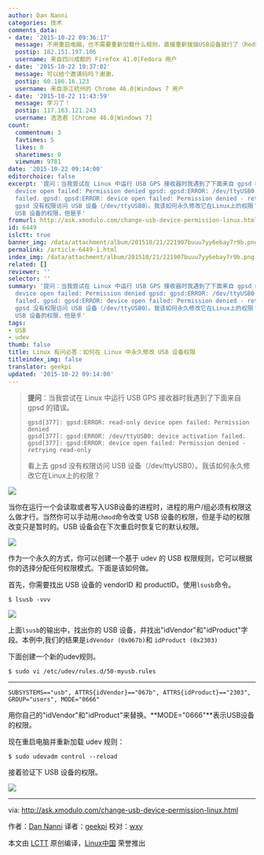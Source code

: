 ```yaml
---
author: Dan Nanni
categories: 技术
comments_data:
- date: '2015-10-22 09:36:17'
  message: 不用重启电脑，也不需要重新加载什么规则，直接重新拨插USB设备就行了（Redhat系列）
  postip: 182.151.197.106
  username: 来自四川成都的 Firefox 41.0|Fedora 用户
- date: '2015-10-22 10:37:02'
  message: 可以给个邀请码吗？谢谢，
  postip: 60.186.16.123
  username: 来自浙江杭州的 Chrome 46.0|Windows 7 用户
- date: '2015-10-22 11:43:59'
  message: 学习了！
  postip: 117.163.121.243
  username: 浩浩君 [Chrome 46.0|Windows 7]
count:
  commentnum: 3
  favtimes: 5
  likes: 0
  sharetimes: 0
  viewnum: 9781
date: '2015-10-22 09:14:00'
editorchoice: false
excerpt: '提问：当我尝试在 Linux 中运行 USB GPS 接收器时我遇到了下面来自 gpsd 的错误。 gpsd: gpsd:ERROR: read-only
  device open failed: Permission denied gpsd: gpsd:ERROR: /dev/ttyUSB0: device activation
  failed. gpsd: gpsd:ERROR: device open failed: Permission denied - retrying read-only  看上去
  gpsd 没有权限访问 USB 设备（/dev/ttyUSB0）。我该如何永久修改它在Linux上的权限？   当你在运行一个会读取或者写入USB设备的进程时，进程的用户/组必须有权限这么做才行。当然你可以手动用chmod命令改变
  USB 设备的权限，但是手'
fromurl: http://ask.xmodulo.com/change-usb-device-permission-linux.html
id: 6449
islctt: true
banner_img: /data/attachment/album/201510/21/221907buuu7yy6ebay7r9b.png
permalink: /article-6449-1.html
index_img: /data/attachment/album/201510/21/221907buuu7yy6ebay7r9b.png.thumb.jpg
related: []
reviewer: ''
selector: ''
summary: '提问：当我尝试在 Linux 中运行 USB GPS 接收器时我遇到了下面来自 gpsd 的错误。 gpsd: gpsd:ERROR: read-only
  device open failed: Permission denied gpsd: gpsd:ERROR: /dev/ttyUSB0: device activation
  failed. gpsd: gpsd:ERROR: device open failed: Permission denied - retrying read-only  看上去
  gpsd 没有权限访问 USB 设备（/dev/ttyUSB0）。我该如何永久修改它在Linux上的权限？   当你在运行一个会读取或者写入USB设备的进程时，进程的用户/组必须有权限这么做才行。当然你可以手动用chmod命令改变
  USB 设备的权限，但是手'
tags:
- USB
- udev
thumb: false
title: Linux 有问必答：如何在 Linux 中永久修改 USB 设备权限
titleindex_img: false
translator: geekpi
updated: '2015-10-22 09:14:00'
---
```



> 
> **提问**：当我尝试在 Linux 中运行 USB GPS 接收器时我遇到了下面来自 gpsd 的错误。
> 
> 
> 
> ```
> gpsd[377]: gpsd:ERROR: read-only device open failed: Permission denied
> gpsd[377]: gpsd:ERROR: /dev/ttyUSB0: device activation failed.
> gpsd[377]: gpsd:ERROR: device open failed: Permission denied - retrying read-only 
> 
> ```
> 
> 看上去 gpsd 没有权限访问 USB 设备（/dev/ttyUSB0）。我该如何永久修改它在Linux上的权限？
> 
> 
> 


![](/data/attachment/album/201510/21/221907buuu7yy6ebay7r9b.png)


当你在运行一个会读取或者写入USB设备的进程时，进程的用户/组必须有权限这么做才行。当然你可以手动用`chmod`命令改变 USB 设备的权限，但是手动的权限改变只是暂时的。USB 设备会在下次重启时恢复它的默认权限。


![](/data/attachment/album/201510/21/221921ukoi2kjbzm8irnom.jpg)


作为一个永久的方式，你可以创建一个基于 udev 的 USB 权限规则，它可以根据你的选择分配任何权限模式。下面是该如何做。


首先，你需要找出 USB 设备的 vendorID 和 productID。使用`lsusb`命令。



```
$ lsusb -vvv 

```

![](/data/attachment/album/201510/21/221927xf9d70089b0idzbb.jpg)


上面`lsusb`的输出中，找出你的 USB 设备，并找出"idVendor"和"idProduct"字段。本例中,我们的结果是`idVendor (0x067b)`和 `idProduct (0x2303)`


下面创建一个新的udev规则。



```
$ sudo vi /etc/udev/rules.d/50-myusb.rules 

```



---



```
SUBSYSTEMS=="usb", ATTRS{idVendor}=="067b", ATTRS{idProduct}=="2303", GROUP="users", MODE="0666"

```

用你自己的"idVendor"和"idProduct"来替换。**MODE="0666"**表示USB设备的权限。


现在重启电脑并重新加载 udev 规则：



```
$ sudo udevadm control --reload 

```

接着验证下 USB 设备的权限。


![](/data/attachment/album/201510/21/221928zdfdryz1tud01mfd.jpg)




---


via: <http://ask.xmodulo.com/change-usb-device-permission-linux.html>


作者：[Dan Nanni](http://ask.xmodulo.com/author/nanni) 译者：[geekpi](https://github.com/geekpi) 校对：[wxy](https://github.com/wxy)


本文由 [LCTT](https://github.com/LCTT/TranslateProject) 原创编译，[Linux中国](https://linux.cn/) 荣誉推出